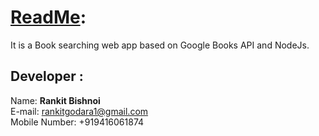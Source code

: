 # [ReadMe](https://ec2-18-191-2-34.us-east-2.compute.amazonaws.com):
It is a Book searching web app based on Google Books API and NodeJs.


## Developer :
Name: **Rankit Bishnoi**   
E-mail: rankitgodara1@gmail.com   
Mobile Number: +919416061874   
